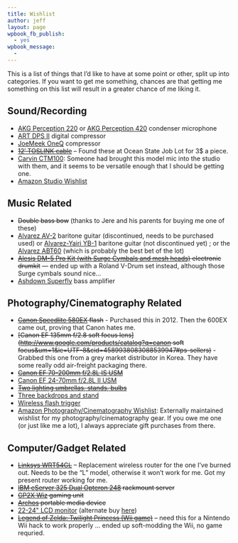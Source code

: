 ```yaml
---
title: Wishlist
author: jeff
layout: page
wpbook_fb_publish:
  - yes
wpbook_message:
  - 
---
```


This is a list of things that I’d like to have at some point or other, split up into categories. If you want to get me something, chances are that getting me something on this list will result in a greater chance of me liking it.

## Sound/Recording

*   [AKG Perception 220][1] or [AKG Perception 420][2] condenser microphone
*   [ART DPS II][3] digital compressor
*   [JoeMeek OneQ][4] compressor
*   <del>[12′ TOSLINK cable][5]</del> – Found these at Ocean State Job Lot for 3$ a piece.
*   [Carvin CTM100][25]: Someone had brought this model mic into the studio with them, and it seems to be versatile enough that I should be getting one.
*   [Amazon Studio Wishlist][26]

 [1]: http://www.zzounds.com/item--AKGPERCEPTION220
 [2]: http://www.zzounds.com/item--AKGPERCEPTION420
 [3]: http://www.zzounds.com/item--ARTDPSII
 [4]: http://www.zzounds.com/item--JOEONEQ
 [5]: http://www.geekbro.com/index.cfm/hurl/page=product/itemid=699467?source=GoogleBase
 [25]: http://www.carvinguitars.com/products/CTM100
 [26]: http://www.amazon.com/registry/wishlist/2TWP127J38CO1/

## Music Related

*   <del>Double bass bow</del> (thanks to Jere and his parents for buying me one of these)
*   [Alvarez AV-2][6] baritone guitar (discontinued, needs to be purchased used) or [Alvarez-Yairi YB-1][7] baritone guitar (not discontinued yet) ; or the [Alvarez ABT60][27] (which is probably the best bet of the lot)
*   <del>[Alesis DM-5 Pro Kit (with Surge Cymbals and mesh heads)][8] electronic drumkit</del> — ended up with a Roland V-Drum set instead, although those Surge cymbals sound nice…
*   [Ashdown Superfly][9] bass amplifier

 [6]: http://www.elderly.com/items/20U-9477.htm
 [7]: http://guitars.musiciansfriend.com/product/Alvarez-Yairi-YB1-Jumbo-Baritone?sku=518851
 [8]: http://www.zzounds.com/item--ALEDM5PROKIT
 [9]: http://www.zzounds.com/item--ASDALSF500
 [27]: http://www.zzounds.com/item--ALVABT60

## Photography/Cinematography Related

*   <del>[Canon Speedlite 580EX](http://www.usa.canon.com/consumer/controller?act=ModelInfoAct&fcategoryid=141&modelid=10514) flash</del> - Purchased this in 2012. Then the 600EX came out, proving that Canon hates me.
*   <del>[Canon EF 135mm f/2.8 soft focus lens](http://www.google.com/products/catalog?q=canon soft focus&um=1&ie=UTF-8&cid=4589938083088539947#ps-sellers)</del> - Grabbed this one from a grey market distributor in Korea. They have some really odd air-freight packaging there.
*   <del>[Canon EF 70-200mm f/2.8L IS USM](http://photo.net/equipment/canon/70-200)</del>
*   [Canon EF 24-70mm f/2.8L II USM](http://amzn.to/189gQmi)
*   <del>[Two lighting umbrellas, stands, bulbs](http://cgi.ebay.com/Photo-Studio-Light-Umbrella-Lighting-Essentials-FBB57_W0QQitemZ390165706188QQihZ026QQcategoryZ79009QQssPageNameZWDVWQQrdZ1QQcmdZViewItem)</del>
*   [Three backdrops and stand](http://cgi.ebay.com/Portrait-Backdrop-Background-Stand-3-Muslins-MS03-/260614029943)
*   [Wireless flash trigger](http://cgi.ebay.com/PT-04-Wireless-Flash-Trigger-CANON-EOS-DSLR-SPEEDLIGHT-/280565851558)
*   [Amazon Photography/Cinematography Wishlist](http://www.amazon.com/registry/wishlist/24PJBXIODO1IK/): Externally maintained wishlist for my photography/cinematography gear. If you owe me one (or just like me a lot), I always appreciate gift purchases from there.

## Computer/Gadget Related

*   <del>[Linksys WRT54GL][17]</del> – Replacement wireless router for the one I’ve burned out. Needs to be the “L” model, otherwise it won’t work for me. Got my present router working for me.
*   <del>[IBM eServer 325 Dual Opteron 248][18] rackmount server</del>
*   <del>[GP2X Wiz][19] gaming unit</del>
*   <del>[Archos][20] portable media device</del>
*   [22-24" LCD monitor][21] (alternate buy [here][22])
*   <del>[Legend of Zelda: Twilight Princess (Wii game)][23]</del> – need this for a Nintendo Wii hack to work properly … ended up soft-modding the Wii, no game requried.

 [17]: http://amzn.to/1dZ1mnf
 [18]: http://www.geeks.com/details.asp?invtid=E325-R&cat=SYS
 [19]: http://gp2xwiz.com/
 [20]: http://www.archos.com/?country=global&lang=en
 [21]: http://www.geeks.com/details.asp?invtid=TS-22W7H-R&cat=MON
 [22]: http://www.mwave.com/mwave/SkuSearch_v2.asp?SCriteria=AA75008
 [23]: http://videogamegeeks.com/productcart/pc/viewPrd.asp?idproduct=1956&idcategory=29


